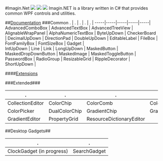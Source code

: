 ﻿#Imagin.Net ![](http://img.shields.io/badge/style-2.3-blue.svg?style=flat&label=version) ![](https://img.shields.io/badge/style-unstable-orange.svg?style=flat&label=build) ![](https://img.shields.io/badge/style-4.6-red.svg?style=flat&label=.NET)
Imagin.NET is a library written in C# that provides common WPF controls and utilities.

##[Documentation](https://imagin.tech/docs/imagin)
###Common
  .  |  .  |  .  |  .  |  .  |
-----|-----|-----|-----|-----|
AdvancedComboBox | AdvancedTextBox | AdvancedTreeView | AlignableWrapPanel | AlphaNumericTextBox | ByteUpDown | CheckerBoard | DecimalUpDown | DirectionPad | DoubleUpDown | 
EditableLabel | FileBox | FontFamilyBox | FontSizeBox | Gadget |  
IntUpDown | Line | Link | LongUpDown | MaskedButton | 
MaskedDropDownButton | MaskedImage | MaskedToggleButton | PasswordBox | RadioGroup | 
ResizableGrid | RippleDecorator | ShortUpDown |

####[Extensions](https://imagin.codeplex.com/extensions)

###Extended###

  .  |  .  |  .  |  .  |
-----|-----|-----|-----|
CollectionEditor | ColorChip | ColorComb | ColorDialog |
ColorPicker | DualColorChip | GradientChip | GradientDialog |
GradientEditor | PropertyGrid | ResourceDictionaryEditor |

##Desktop Gadgets##

  .  |  .  |
-----|-----|
ClockGadget (in progress) | SearchGadget |